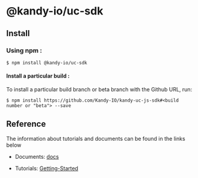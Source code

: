 # @kandy-io/uc-sdk

## Install

### Using npm :

`$ npm install @kandy-io/uc-sdk`

#### Install a particular build :

To install a particular build branch or beta branch with the Github URL, run:

`$ npm install https://github.com/Kandy-IO/kandy-uc-js-sdk#<build number or "beta"> --save`

## Reference

The information about tutorials and documents can be found in the links below

* Documents: [docs](https://https://kandy-io.github.io.github.io/kandy-uc-js-sdk/docs)

* Tutorials: [Getting-Started](https://Kandy-IO.github.io/kandy-uc-js-sdk/tutorials/?KANDYFQDN=oauth-cpaas.att.com#/Getting%20Started)



